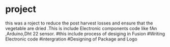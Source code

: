 # project
this was a roject to reduce the post harvest losses and ensure that the vegetable are dried .This is include Electronic components code like 
fAn ,Arduino,Dht 22 sensor.
#this include process of desiging in Fusion 
#Writing Electronic code 
#intergration 
#Designing of Package and Logo
